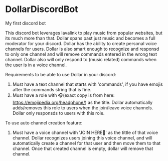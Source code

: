 # DollarDiscordBot
My first discord bot

This discord bot leverages lavalink to play music from popular websites, but its much more than that. Dollar spans past just music and becomes a full moderator for your discord. Dollar has the ability to create personal voice channels for users. Dollar is also smart enough to recognize and responsd to only one channel and will remove commands entered in the wrong text channel. Dollar also will only respond to (music related) commands when the user is in a voice channel. 

Requirements to be able to use Dollar in your discord:

1. Must have a text channel that starts with 'commands', if you have emojis after the commands string that is fine. 
2. Must have a role with 🎧(exact copy is from here: https://emojipedia.org/headphone/) as the title. Dollar automatically adds/removes this role to users when the join/leave voice channels. Dollar only responsds to users with this role. 

To use auto channel creation feature:
1. Must have a voice channel with 'JOIN HERE💎' as the tittle of that voice channel. Dollar recognizes users joining this voice channel, and will automatically create a channel for that user and then move them to that channel. Once that created channel is empty, dollar will remove that channel. 
